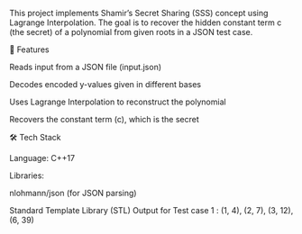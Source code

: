 This project implements Shamir’s Secret Sharing (SSS) concept using Lagrange Interpolation.
The goal is to recover the hidden constant term c (the secret) of a polynomial from given roots in a JSON test case.

🚀 Features

Reads input from a JSON file (input.json)

Decodes encoded y-values given in different bases

Uses Lagrange Interpolation to reconstruct the polynomial

Recovers the constant term (c), which is the secret

🛠️ Tech Stack

Language: C++17

Libraries:

nlohmann/json
 (for JSON parsing)

Standard Template Library (STL)
Output for Test case 1 :
(1, 4), (2, 7), (3, 12), (6, 39)
